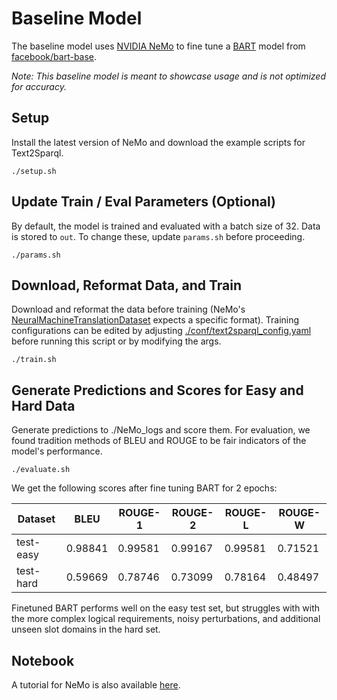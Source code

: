 # Baseline Model

The baseline model uses [NVIDIA NeMo](https://github.com/NVIDIA/NeMo) to fine tune a [BART](https://arxiv.org/abs/1910.13461) model from [facebook/bart-base](https://huggingface.co/transformers/pretrained_models.html).

*Note: This baseline model is meant to showcase usage and is not optimized for accuracy.*

## Setup
Install the latest version of NeMo and download the example scripts for Text2Sparql.
```
./setup.sh
``` 

## Update Train / Eval Parameters (Optional)
By default, the model is trained and evaluated with a batch size of 32. Data is stored to `out`. To change these, update `params.sh` before proceeding.
```
./params.sh
```

## Download, Reformat Data, and Train
Download and reformat the data before training (NeMo's [NeuralMachineTranslationDataset](https://github.com/NVIDIA/NeMo/blob/main/nemo/collections/nlp/data/neural_machine_translation/neural_machine_translation_dataset.py) expects a specific format).
Training configurations can be edited by adjusting [./conf/text2sparql_config.yaml](https://github.com/NVIDIA/NeMo/blob/main/examples/nlp/text2sparql/conf/text2sparql_config.yaml) before running this script or by modifying the args.
```
./train.sh
```
    
## Generate Predictions and Scores for Easy and Hard Data
Generate predictions to ./NeMo_logs and score them.
For evaluation, we found tradition methods of BLEU and ROUGE to be fair indicators of the model's performance.
```
./evaluate.sh
```

We get the following scores after fine tuning BART for 2 epochs: 

| Dataset   | BLEU    | ROUGE-1 | ROUGE-2 | ROUGE-L | ROUGE-W |
|-----------|---------|---------|---------|---------|---------|
| test-easy | 0.98841 | 0.99581 | 0.99167 | 0.99581 | 0.71521 |
| test-hard | 0.59669 | 0.78746 | 0.73099 | 0.78164 | 0.48497 |

Finetuned BART performs well on the easy test set, but struggles with with the more complex logical requirements, noisy perturbations, and additional unseen slot domains in the hard set.

## Notebook
A tutorial for NeMo is also available [here](https://github.com/NVIDIA/NeMo/blob/main/tutorials/nlp/Neural_Machine_Translation-Text2Sparql.ipynb).